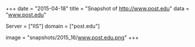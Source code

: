 
+++
date = "2015-04-18"
title = "Snapshot of http://www.post.edu"
data = "www.post.edu"

Server = ["IIS"]
domain = ["post.edu"]

  image = "snapshots/2015_16/www.post.edu.png"
+++
#
